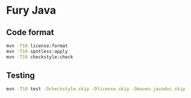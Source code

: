 # Fury Java 
## Code format
```bash
mvn -T10 license:format
mvn -T10 spotless:apply
mvn -T10 checkstyle:check
```

## Testing
```bash
mvn -T10 test -Dcheckstyle.skip -Dlicense.skip -Dmaven.javadoc.skip
```